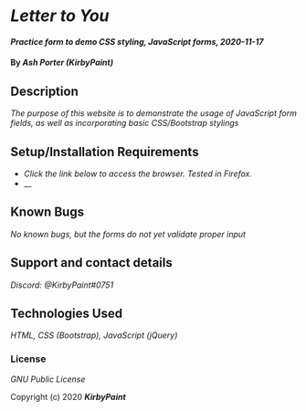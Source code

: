 # _Letter to You_

#### _Practice form to demo CSS styling, JavaScript forms, 2020-11-17_

#### By _**Ash Porter (KirbyPaint)**_

## Description

_The purpose of this website is to demonstrate the usage of JavaScript form fields, as well as incorporating basic CSS/Bootstrap stylings_

## Setup/Installation Requirements

* _Click the link below to access the browser. Tested in Firefox._
* __

## Known Bugs

_No known bugs, but the forms do not yet validate proper input_

## Support and contact details

_Discord: @KirbyPaint#0751_

## Technologies Used

_HTML, CSS (Bootstrap), JavaScript (jQuery)_

### License

*GNU Public License*

Copyright (c) 2020 **_KirbyPaint_**
